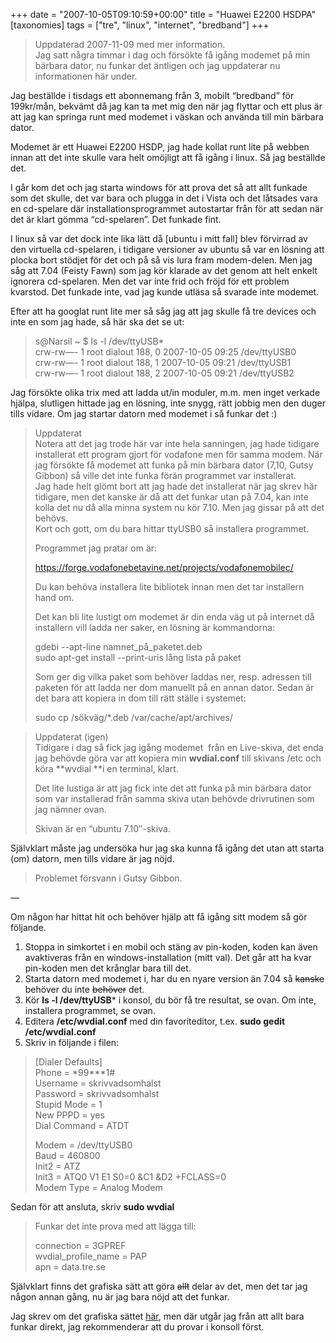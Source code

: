 +++
date = "2007-10-05T09:10:59+00:00"
title = "Huawei E2200 HSDPA"
[taxonomies]
tags = ["tre", "linux", "internet", "bredband"]
+++

> <p align="left">
>   Uppdaterad 2007-11-09 med mer information.<br /> Jag satt några timmar i dag och försökte få igång modemet på min bärbara dator, nu funkar det äntligen och jag uppdaterar nu informationen här under.
> </p>

Jag beställde i tisdags ett abonnemang från 3, mobilt &#8220;bredband&#8221; för 199kr/mån, bekvämt då jag kan ta met mig den när jag flyttar och ett plus är att jag kan springa runt med modemet i väskan och använda till min bärbara dator.

Modemet är ett Huawei E2200 HSDP, jag hade kollat runt lite på webben innan att det inte skulle vara helt omöjligt att få igång i linux. Så jag beställde det.

I går kom det och jag starta windows för att prova det så att allt funkade som det skulle, det var bara och plugga in det i Vista och det låtsades vara en cd-spelare där installationsprogrammet autostartar från för att sedan när det är klart gömma &#8220;cd-spelaren&#8221;. Det funkade fint.

I linux så var det dock inte lika lätt då [ubuntu i mitt fall] blev förvirrad av den virtuella cd-spelaren, i tidigare versioner av ubuntu så var en lösning att plocka bort stödjet för det och på så vis lura fram modem-delen. Men jag såg att 7.04 (Feisty Fawn) som jag kör klarade av det genom att helt enkelt ignorera cd-spelaren. Men det var inte frid och fröjd för ett problem kvarstod. Det funkade inte, vad jag kunde utläsa så svarade inte modemet.

Efter att ha googlat runt lite mer så såg jag att jag skulle få tre devices och inte en som jag hade, så här ska det se ut:

> s@Narsil ~ $ ls -l /dev/ttyUSB*  
> crw-rw&#8212;- 1 root dialout 188, 0 2007-10-05 09:25 /dev/ttyUSB0  
> crw-rw&#8212;- 1 root dialout 188, 1 2007-10-05 09:21 /dev/ttyUSB1  
> crw-rw&#8212;- 1 root dialout 188, 2 2007-10-05 09:21 /dev/ttyUSB2

Jag försökte olika trix med att ladda ut/in moduler, m.m. men inget verkade hjälpa, slutligen hittade jag en lösning, inte snygg, rätt jobbig men den duger tills vidare. Om jag startar datorn med modemet i så funkar det :) 

> Uppdaterat  
> Notera att det jag trode här var inte hela sanningen, jag hade tidigare installerat ett program gjort för vodafone men för samma modem. När jag försökte få modemet att funka på min bärbara dator (7,10, Gutsy Gibbon) så ville det inte funka förän programmet var installerat.  
> Jag hade helt glömt bort att jag hade det installerat när jag skrev här tidigare, men det kanske är då att det funkar utan på 7.04, kan inte kolla det nu då alla minna system nu kör 7.10. Men jag gissar på att det behövs.  
> Kort och gott, om du bara hittar ttyUSB0 så installera programmet.
> 
> Programmet jag pratar om är:
> 
> https://forge.vodafonebetavine.net/projects/vodafonemobilec/
> 
> Du kan behöva installera lite bibliotek innan men det tar installern hand om.
> 
> Det kan bli lite lustigt om modemet är din enda väg ut på internet då installern vill ladda ner saker, en lösning är kommandorna:
> 
> gdebi --apt-line namnet\_på\_paketet.deb  
> sudo apt-get install --print-uris lång lista på paket
> 
> Som ger dig vilka paket som behöver laddas ner, resp. adressen till paketen för att ladda ner dom manuellt på en annan dator. Sedan är det bara att kopiera in dom till rätt ställe i systemet:
> 
> sudo cp /sökväg/*.deb /var/cache/apt/archives/

> Uppdaterat (igen)  
> Tidigare i dag så fick jag igång modemet  från en Live-skiva, det enda jag behövde göra var att kopiera min **wvdial.conf** till skivans /etc och köra **wvdial **i en terminal, klart.
> 
> Det lite lustiga är att jag fick inte det att funka på min bärbara dator som var installerad från samma skiva utan behövde drivrutinen som jag nämner ovan.
> 
> Skivan är en &#8220;ubuntu 7.10&#8243;-skiva.

Självklart måste jag undersöka hur jag ska kunna få igång det utan att starta (om) datorn, men tills vidare är jag nöjd.

> Problemet försvann i Gutsy Gibbon.

&#8212;

Om någon har hittat hit och behöver hjälp att få igång sitt modem så gör följande.

1.  Stoppa in simkortet i en mobil och stäng av pin-koden, koden kan även avaktiveras från en windows-installation (mitt val). Det går att ha kvar pin-koden men det krånglar bara till det.
2.  Starta datorn med modemet i, har du en nyare version än 7.04 så <strike>kanske</strike> behöver du inte <strike>behöver</strike> det.
3.  Kör **ls -l /dev/ttyUSB*** i konsol, du bör få tre resultat, se ovan. Om inte, installera programmet, se ovan.
4.  Editera **/etc/wvdial.conf** med din favoriteditor, t.ex. **sudo gedit /etc/wvdial.conf**
5.  Skriv in följande i filen:

> [Dialer Defaults]  
> Phone = \*99\***1#  
> Username = skrivvadsomhalst  
> Password = skrivvadsomhalst  
> Stupid Mode = 1  
> New PPPD = yes  
> Dial Command = ATDT
> 
> Modem = /dev/ttyUSB0  
> Baud = 460800  
> Init2 = ATZ  
> Init3 = ATQ0 V1 E1 S0=0 &C1 &D2 +FCLASS=0  
> Modem Type = Analog Modem

Sedan för att ansluta, skriv **sudo wvdial**

> Funkar det inte prova med att lägga till:
> 
> connection = 3GPREF  
> wvdial\_profile\_name = PAP  
> apn = data.tre.se

Självklart finns det grafiska sätt att göra <strike>allt</strike> delar av det, men det tar jag någon annan gång, nu är jag bara nöjd att det funkar.

Jag skrev om det grafiska sättet [här][1], men där utgår jag från att allt bara funkar direkt, jag rekommenderar att du provar i konsoll först.



<small></small>

 [1]: http://junkpile.se/~s/wp/2007/10/att-installera-3s-mobila-bredband-i-ubuntu/
